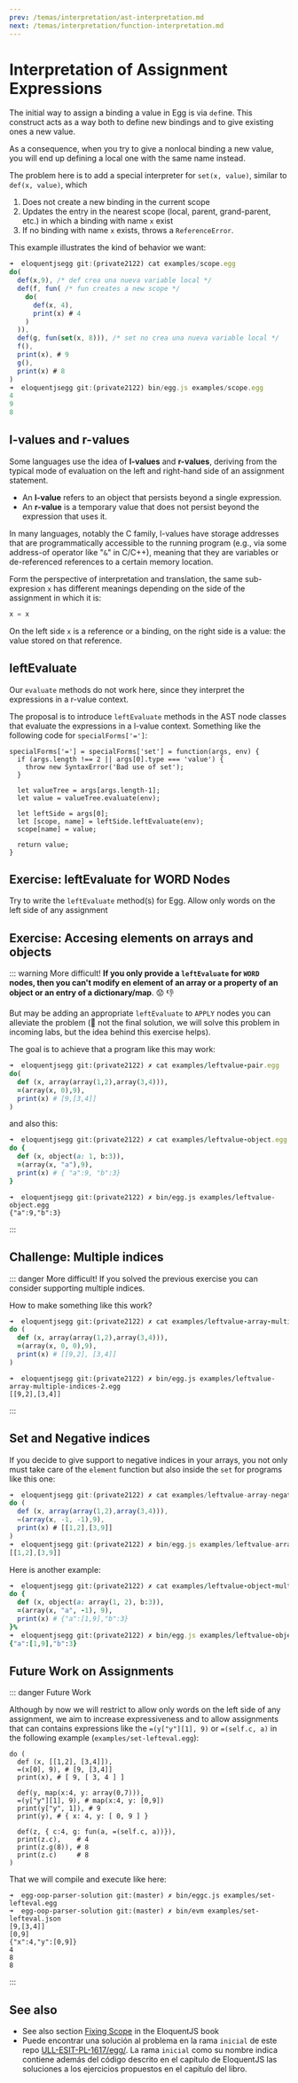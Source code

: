 ```yaml
---
prev: /temas/interpretation/ast-interpretation.md
next: /temas/interpretation/function-interpretation.md
---
```

# Interpretation of Assignment Expressions

The initial way to assign a binding a value in Egg is via `def`ine. 
This construct acts as a way both to define new bindings and to give existing ones a new value.

As a consequence, when you try to give a nonlocal binding a new value, you will end up defining a local one with the same name instead. 

The problem here is to add a special interpreter for `set(x, value)`, similar to `def(x, value)`, which

1. Does not create a new binding in the current scope
2. Updates the entry in the nearest scope (local, parent, grand-parent, etc.) in which a binding with name `x` exist
3. If no binding with name `x` exists, throws a `ReferenceError`.

This example illustrates the kind of behavior we want:

```js
➜  eloquentjsegg git:(private2122) cat examples/scope.egg 
do( 
  def(x,9), /* def crea una nueva variable local */
  def(f, fun( /* fun creates a new scope */
    do(
      def(x, 4), 
      print(x) # 4
    )
  )),
  def(g, fun(set(x, 8))), /* set no crea una nueva variable local */
  f(),
  print(x), # 9
  g(),
  print(x) # 8
)
➜  eloquentjsegg git:(private2122) bin/egg.js examples/scope.egg 
4
9
8
```

## l-values and r-values

Some languages use the idea of **l-values** and **r-values**, deriving from the typical mode of evaluation on the left and right-hand side of an assignment statement. 

* An **l-value** refers to an object that persists beyond a single expression. 
* An **r-value** is a temporary value that does not persist beyond the expression that uses it.

In many languages, notably the C family, l-values have storage addresses that are programmatically accessible to the running program (e.g., via some address-of operator like "`&`" in C/C++), meaning that they are variables or de-referenced references to a certain memory location. 

Form the perspective of interpretation and translation, the same sub-expresion `x` has different meanings depending on the side of the assignment in which it is:

```js
x = x
```
On the left side `x` is a reference or a binding, on the right side is a value: the value stored on that reference. 

## leftEvaluate  

Our `evaluate` methods do not work here, since they interpret the expressions in a r-value context.

The proposal is to introduce `leftEvaluate` methods in the AST node classes that evaluate the expressions in a l-value context. Something like the following code for `specialForms['=']`:

```js{10}
specialForms['='] = specialForms['set'] = function(args, env) { 
  if (args.length !== 2 || args[0].type === 'value') {
    throw new SyntaxError('Bad use of set');
  }

  let valueTree = args[args.length-1];
  let value = valueTree.evaluate(env);

  let leftSide = args[0];
  let [scope, name] = leftSide.leftEvaluate(env);
  scope[name] = value;

  return value;
}
```

## Exercise: leftEvaluate for WORD Nodes

Try to write the `leftEvaluate` method(s) for Egg. Allow only words on the left side of any assignment


## Exercise: Accesing elements on arrays and objects 

::: warning More difficult!
**If you only provide a `leftEvaluate` for `WORD ` nodes, then you can't  modify en element of an array or a property of an object or an entry of a dictionary/map**. 😟 👎

But may be adding an appropriate `leftEvaluate` to `APPLY` nodes you can alleviate the problem (🧐 not the final solution, we will solve this problem in incoming labs, but the idea behind this exercise helps).

The goal is to achieve that a program like this may work:

```ruby
➜  eloquentjsegg git:(private2122) ✗ cat examples/leftvalue-pair.egg        
do(
  def (x, array(array(1,2),array(3,4))),
  =(array(x, 0),9),
  print(x) # [9,[3,4]]
)
```
and also this:

```ruby
➜  eloquentjsegg git:(private2122) ✗ cat examples/leftvalue-object.egg                                          
do {
  def (x, object(a: 1, b:3)),
  =(array(x, "a"),9),
  print(x) # { "a":9, "b":3}
}
```

```                                                                                                  
➜  eloquentjsegg git:(private2122) ✗ bin/egg.js examples/leftvalue-object.egg 
{"a":9,"b":3}
```
:::

## Challenge: Multiple indices

::: danger  More difficult!
If you solved the previous exercise you can consider supporting multiple indices.

How to make something like this work?

```ruby
➜  eloquentjsegg git:(private2122) ✗ cat examples/leftvalue-array-multiple-indices-2.egg
do (
  def (x, array(array(1,2),array(3,4))),
  =(array(x, 0, 0),9),
  print(x) # [[9,2], [3,4]]
)
```                                                                                                                        

```
➜  eloquentjsegg git:(private2122) ✗ bin/egg.js examples/leftvalue-array-multiple-indices-2.egg 
[[9,2],[3,4]]
```
::: 

## Set and Negative indices

If you decide to give support to negative indices in your arrays, you not only must take care of the `element` function 
but also inside the `set` for programs like this one:


```js
➜  eloquentjsegg git:(private2122) ✗ cat examples/leftvalue-array-negative-indices.egg       
do (
  def (x, array(array(1,2),array(3,4))),
  =(array(x, -1, -1),9),
  print(x) # [[1,2],[3,9]]
)                                                                                                                                     
➜  eloquentjsegg git:(private2122) ✗ bin/egg.js examples/leftvalue-array-negative-indices.egg
[[1,2],[3,9]]
```

Here is another example:

```ruby
➜  eloquentjsegg git:(private2122) ✗ cat examples/leftvalue-object-multiple.egg       
do {
  def (x, object(a: array(1, 2), b:3)),
  =(array(x, "a", -1), 9),
  print(x) # {"a":[1,9],"b":3}
}%                                                                                                                                     
➜  eloquentjsegg git:(private2122) ✗ bin/egg.js examples/leftvalue-object-multiple.egg
{"a":[1,9],"b":3}
```

## Future Work on Assignments

::: danger Future Work

Although by now we will restrict to allow only words on the left side of any assignment, we aim to increase expressiveness and to allow assignments that can contains expressions like the `=(y["y"][1], 9)` or `=(self.c, a)` in the following example (`examples/set-lefteval.egg`):

```js{4}
do (
  def (x, [[1,2], [3,4]]),
  =(x[0], 9), # [9, [3,4]]
  print(x), # [ 9, [ 3, 4 ] ]
  
  def(y, map(x:4, y: array(0,7))),
  =(y["y"][1], 9), # map(x:4, y: [0,9])
  print(y["y", 1]), # 9
  print(y), # { x: 4, y: [ 0, 9 ] }

  def(z, { c:4, g: fun(a, =(self.c, a))}),
  print(z.c),    # 4
  print(z.g(8)), # 8
  print(z.c)     # 8
)
```

That we will compile and execute like here:

```
➜  egg-oop-parser-solution git:(master) ✗ bin/eggc.js examples/set-lefteval.egg
➜  egg-oop-parser-solution git:(master) ✗ bin/evm examples/set-lefteval.json   
[9,[3,4]]
[0,9]
{"x":4,"y":[0,9]}
4
8
8
```
::: 

## See also

* See also section [Fixing Scope](https://eloquentjavascript.net/12_language.html#i_Y9ZDMshYCQ) in the EloquentJS book
* Puede encontrar una solución al problema en la rama `inicial` de este repo [ULL-ESIT-PL-1617/egg/](https://github.com/ULL-ESIT-PL-1617/egg/tree/inicial). La rama `inicial` como su nombre indica contiene además del código  descrito en el capítulo de EloquentJS las soluciones a los ejercicios propuestos en el capítulo del libro.
